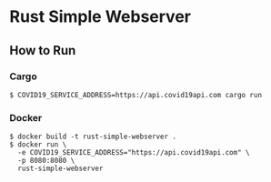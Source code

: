 # Rust Simple Webserver

## How to Run
### Cargo
```shell script
$ COVID19_SERVICE_ADDRESS=https://api.covid19api.com cargo run
```
### Docker
```shell script
$ docker build -t rust-simple-webserver .
$ docker run \
  -e COVID19_SERVICE_ADDRESS="https://api.covid19api.com" \
  -p 8080:8080 \
  rust-simple-webserver
```